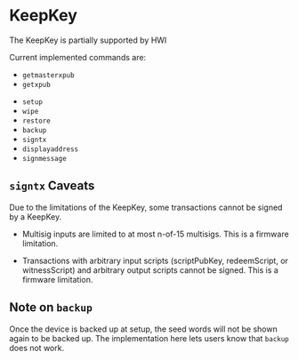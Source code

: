 # KeepKey

The KeepKey is partially supported by HWI

Current implemented commands are:

* `getmasterxpub`
* `getxpub`
- `setup`
- `wipe`
- `restore`
- `backup`
- `signtx`
- `displayaddress`
- `signmessage`

## `signtx` Caveats

Due to the limitations of the KeepKey, some transactions cannot be signed by a KeepKey.

- Multisig inputs are limited to at most n-of-15 multisigs. This is a firmware limitation.
* Transactions with arbitrary input scripts (scriptPubKey, redeemScript, or witnessScript) and arbitrary output scripts cannot be signed. This is a firmware limitation.

## Note on `backup`

Once the device is backed up at setup, the seed words will not be shown again to be backed up. The implementation here lets users know that `backup` does not work.
